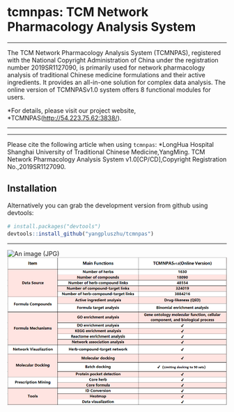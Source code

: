 # tcmnpas: TCM Network Pharmacology Analysis System

***
The TCM Network Pharmacology Analysis System (TCMNPAS), registered with the National Copyright Administration of China under the registration number 2019SR1127090, is primarily used for network pharmacology analysis of traditional Chinese medicine formulations and their active ingredients. It provides an all-in-one solution for complex data analysis. The online version of TCMNPASv1.0 system offers 8 functional modules for users.

*For details, please visit our project website,
*TCMNPAS(http://54.223.75.62:3838/).

-----
***
Please cite the following article when using `tcmnpas`:
*LongHua Hospital Shanghai University of Traditional Chinese Medicine,YangMing. TCM Network Pharmacology Analysis System v1.0[CP/CD],Copyright Registration No.,2019SR1127090.


## Installation
Alternatively you can grab the
development version from github using devtools:
``` r
# install.packages("devtools")
devtools::install_github("yangpluszhu/tcmnpas")
```
***
![An image (JPG)](tcmnpasco.jpg)
![An image (JPG)](tcmnpasCom1_E.png)
